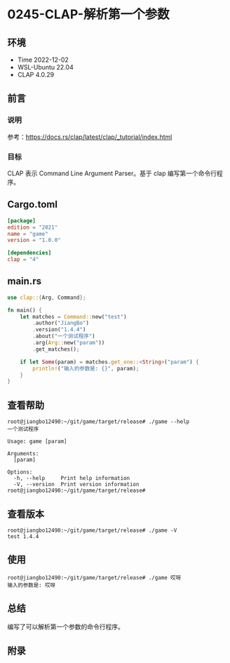# 0245-CLAP-解析第一个参数

## 环境

- Time 2022-12-02
- WSL-Ubuntu 22.04
- CLAP 4.0.29

## 前言

### 说明

参考：<https://docs.rs/clap/latest/clap/_tutorial/index.html>

### 目标

CLAP 表示 Command Line Argument Parser。基于 clap 编写第一个命令行程序。

## Cargo.toml

```toml
[package]
edition = "2021"
name = "game"
version = "1.0.0"

[dependencies]
clap = "4"
```

## main.rs

```Rust
use clap::{Arg, Command};

fn main() {
    let matches = Command::new("test")
        .author("JiangBo")
        .version("1.4.4")
        .about("一个测试程序")
        .arg(Arg::new("param"))
        .get_matches();

    if let Some(param) = matches.get_one::<String>("param") {
        println!("输入的参数是: {}", param);
    }
}
```

## 查看帮助

```text
root@jiangbo12490:~/git/game/target/release# ./game --help
一个测试程序

Usage: game [param]

Arguments:
  [param]

Options:
  -h, --help     Print help information
  -V, --version  Print version information
root@jiangbo12490:~/git/game/target/release#
```

## 查看版本

```text
root@jiangbo12490:~/git/game/target/release# ./game -V
test 1.4.4
```

## 使用

```text
root@jiangbo12490:~/git/game/target/release# ./game 哎呀
输入的参数是: 哎呀
```

## 总结

编写了可以解析第一个参数的命令行程序。

## 附录
